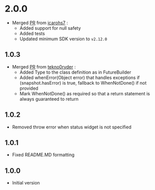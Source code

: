 # 2.0.0
- Merged [PR](https://github.com/sleeyax/enhanced_future_builder/pull/3) from [icarohs7](https://github.com/icarohs7) :
  - Added support for null safety
  - Added tests
  - Updated minimum SDK version to `v2.12.0`

## 1.0.3
- Merged [PR](https://github.com/sleeyax/enhanced_future_builder/pull/1) from [tekno0ryder](https://github.com/tekno0ryder) :
    - Added Type to the class definition as in FutureBuilder
    - Added whenError(Object error) that handles exceptions if (snapshot.hasError) is true, fallback to WhenNotDone() if not provided
    - Mark WhenNotDone() as required so that a return statement is always guaranteed to return

## 1.0.2
- Removed throw error when status widget is not specified

## 1.0.1

- Fixed README.MD formatting

## 1.0.0

- Initial version
